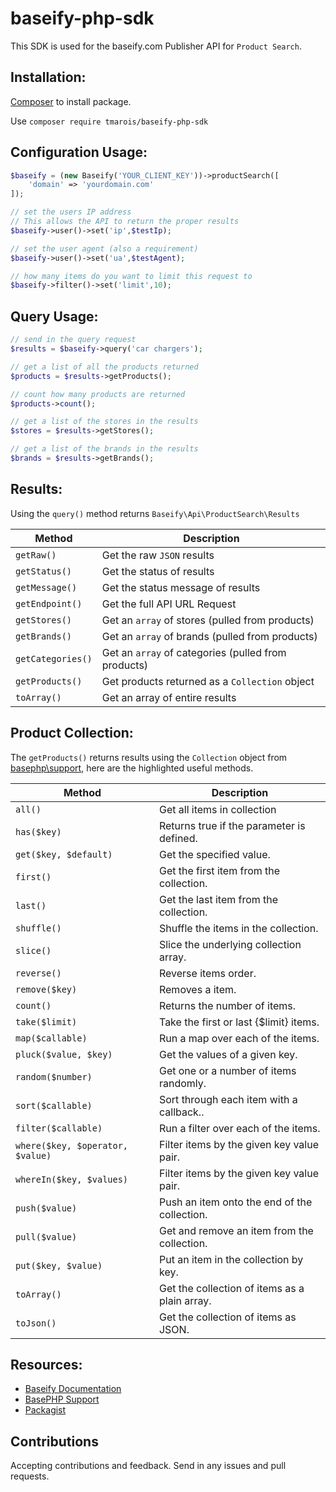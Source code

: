 # baseify-php-sdk
This SDK is used for the baseify.com Publisher API for `Product Search`.


## Installation:
[Composer](http://getcomposer.org/) to install package.

Use `composer require tmarois/baseify-php-sdk`


## Configuration Usage:
```php
$baseify = (new Baseify('YOUR_CLIENT_KEY'))->productSearch([
    'domain' => 'yourdomain.com'
]);

// set the users IP address
// This allows the API to return the proper results
$baseify->user()->set('ip',$testIp);

// set the user agent (also a requirement)
$baseify->user()->set('ua',$testAgent);

// how many items do you want to limit this request to
$baseify->filter()->set('limit',10);
```

## Query Usage:
```php
// send in the query request
$results = $baseify->query('car chargers');

// get a list of all the products returned
$products = $results->getProducts();

// count how many products are returned
$products->count();

// get a list of the stores in the results
$stores = $results->getStores();

// get a list of the brands in the results
$brands = $results->getBrands();
```

## Results:

Using the `query()` method returns `Baseify\Api\ProductSearch\Results`

|Method  |Description |
|---	 |---		  |
|`getRaw()`  | Get the raw `JSON` results |
|`getStatus()` | Get the status of results |
|`getMessage()` | Get the status message of results |
|`getEndpoint()` | Get the full API URL Request |
|`getStores()` | Get an `array` of stores (pulled from products) |
|`getBrands()` | Get an `array` of brands (pulled from products) |
|`getCategories()` | Get an `array` of categories (pulled from products) |
|`getProducts()` | Get products returned as a `Collection` object |
|`toArray()` | Get an array of entire results |


## Product Collection:

The `getProducts()` returns results using the `Collection` object from [basephp\support](https://github.com/basephp/support), here are the highlighted useful methods.

|Method  |Description |
|---	 |---		  |
|`all()`                    | Get all items in collection |
|`has($key)`                | Returns true if the parameter is defined.  |
|`get($key, $default)`      | Get the specified value.	|
|`first()`              | Get the first item from the collection. |
|`last()`               | Get the last item from the collection. |
|`shuffle()`            | Shuffle the items in the collection. |
|`slice()`              | Slice the underlying collection array. |
|`reverse()`            | Reverse items order. |
|`remove($key)`         | Removes a item. |
|`count()`              | Returns the number of items. |
|`take($limit)`         | Take the first or last {$limit} items. |
|`map($callable)`       | Run a map over each of the items. |
|`pluck($value, $key)`  | Get the values of a given key. |
|`random($number)`      | Get one or a number of items randomly. |
|`sort($callable)`      | Sort through each item with a callback.. |
|`filter($callable)`    | Run a filter over each of the items.|
|`where($key, $operator, $value)` | Filter items by the given key value pair. |
|`whereIn($key, $values)` | Filter items by the given key value pair. |
|`push($value)`           | Push an item onto the end of the collection. |
|`pull($value)`           | Get and remove an item from the collection. |
|`put($key, $value)`      | Put an item in the collection by key. |
|`toArray()`              | Get the collection of items as a plain array. |
|`toJson()`               | Get the collection of items as JSON. |


## Resources:
* [Baseify Documentation](https://www.baseify.com/knowledgebase/developers/)
* [BasePHP Support](https://github.com/basephp/support)
* [Packagist](https://packagist.org/packages/tmarois/baseify-php-sdk)


## Contributions
Accepting contributions and feedback. Send in any issues and pull requests.
